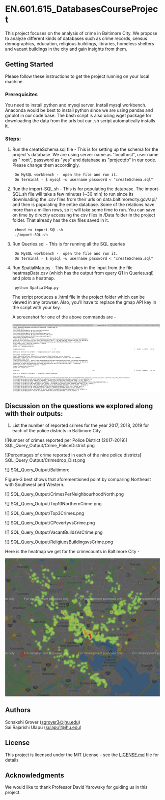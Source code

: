 # EN.601.615_DatabasesCourseProject


This project focuses on the analysis of crime in Baltimore City. We propose to analyze different kinds of databases such as crime records, census demographics, education, religious buildings, libraries, homeless shelters and vacant buildings in the city and gain insights from them. 


## Getting Started

Please follow these instructions to get the project running on your local machine. 

### Prerequisites

You need to install python and mysql server. Install mysql workbench. Anaconda would be best to install python since we are using pandas and gmplot in our code base.  The bash script is also using wget package for downloading the data from the urls but our .sh script automatically installs it. 


### Steps: 

1. Run the createSchema.sql file - This is for setting up the schema for the project's database. We are using server name as 	"localhost", user name as " root", password as "yes" and database as "projectdb" in our code. Please change them 			accordingly. 

		On MySQL workbench -  open the file and run it.
		On terminal - $ mysql -u username password < "createSchema.sql"  

2. Run the import-SQL.sh - This is for populating the database. The import-SQL.sh file will take a few minutes (~30 min) to  	run since its downloading the .csv files from their urls on data.baltimorecity.gov/api/ and then is populating the entire 	 database. Some of the relations have more than a million rows, so it will take some time to run. You can save on time by 	 directly accessing the csv files in /Data folder in the project folder. That already has the csv files saved in it.


		chmod +x import-SQL.sh
		./import-SQL.sh


3. Run Queries.sql -  This is for running all the SQL queries

		On MySQL workbench -  open the file and run it.
		On terminal - $ mysql -u username password < "createSchema.sql"  

4. Run SpatialMap.py - This file takes in the input from the file heatmapData.csv (which has the output from query Q1 in 	   Queries.sql) and plots a heatmap. 

		python SpatialMap.py  
 
   The script produces a .html file in the project folder which can be viewed in any browser. Also, you'll have to replace the gmap API key in the script with your key. 
   
   
   A screenshot for one of the above commands are - 
   
    ![](screenshot3.png)
    

## Discussion on the questions we explored along with their outputs:

1. List the number of reported crimes for the year 2017, 2018, 2019 for each of the police districts in Baltimore City.


![Number of crimes reported per Police District (2017-2019)] SQL_Query_Output/Crime_PoliceDistrict.png

![Percentages of crime reported in each of the nine police districts] SQL_Query_Output/Crimedrop_Dist.png

![] SQL_Query_Output/Baltimore

Figure-3 best shows that aforementioned point by comparing Northeast with Southwest and Western. 

![] SQL_Query_Output/CrimesPerNeighbourhoodNorth.png

![] SQL_Query_Output/Top10NorthernCrime.png

![] SQL_Query_Output/Top3Crimes.png

![] SQL_Query_Output/CPovertyvsCrime.png

![] SQL_Query_Output/VacantBuildsVsCrime.png

![] SQL_Query_Output/ReligiuosBuildingsvsCrime.png



   
Here is the heatmap we get for the crimecounts in Baltimore City - 

 ![Heatmap showing the spread of crimes in Baltimore City](https://raw.githubusercontent.com/SonakshiGrover/EN.601.615_DatabasesCourseProject/master/HeatMap_output/heatmap.png)
 





## Authors

Sonakshi Grover (sgrover3@jhu.edu) </br>
Sai Rajarishi Ulapu (sulapu1@jhu.edu)

## License

This project is licensed under the MIT License - see the [LICENSE.md](LICENSE.md) file for details

## Acknowledgments

We would like to thank Professor David Yarowsky for guiding us in this project.




